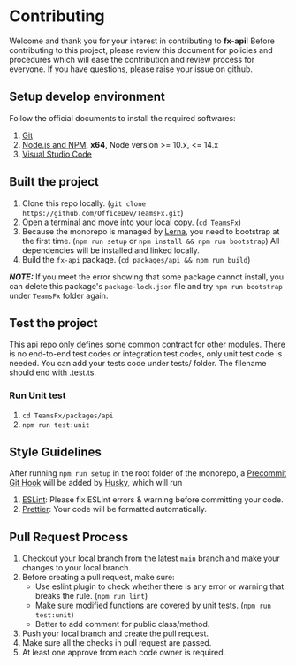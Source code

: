# Contributing

Welcome and thank you for your interest in contributing to **fx-api**! Before contributing to this project, please review this document for policies and procedures which will ease the contribution and review process for everyone. If you have questions, please raise your issue on github.

## Setup develop environment

Follow the official documents to install the required softwares:
1. [Git](https://git-scm.com/)
2. [Node.js and NPM](https://nodejs.org/), **x64**, Node version >= 10.x, <= 14.x
3. [Visual Studio Code](https://code.visualstudio.com/)

## Built the project

1. Clone this repo locally. (`git clone https://github.com/OfficeDev/TeamsFx.git`)
2. Open a terminal and move into your local copy. (`cd TeamsFx`)
3. Because the monorepo is managed by [Lerna](https://github.com/lerna/lerna), you need to bootstrap at the first time. (`npm run setup` or `npm install && npm run bootstrap`) All dependencies will be installed and linked locally.
4. Build the `fx-api` package. (`cd packages/api && npm run build`)

**_NOTE:_** If you meet the error showing that some package cannot install, you can delete this package's `package-lock.json` file and try `npm run bootstrap` under `TeamsFx` folder again.

## Test the project

This api repo only defines some common contract for other modules. There is no end-to-end test codes or integration test codes, only unit test code is needed.
You can add your tests code under tests/ folder. The filename should end with .test.ts.

### Run Unit test

1. `cd TeamsFx/packages/api`
2. `npm run test:unit`

## Style Guidelines

After running `npm run setup` in the root folder of the monorepo, a [Precommit Git Hook](https://git-scm.com/book/en/v2/Customizing-Git-Git-Hooks) will be added by [Husky](https://github.com/typicode/husky), which will run

1. [ESLint](https://github.com/eslint/eslint): Please fix ESLint errors & warning before committing your code.
2. [Prettier](https://github.com/prettier/prettier): Your code will be formatted automatically.

## Pull Request Process

1. Checkout your local branch from the latest `main` branch and make your changes to your local branch.
2. Before creating a pull request, make sure:
    - Use eslint plugin to check whether there is any error or warning that breaks the rule. (`npm run lint`)
    - Make sure modified functions are covered by unit tests. (`npm run test:unit`)
    - Better to add comment for public class/method.
3. Push your local branch and create the pull request.
4. Make sure all the checks in pull request are passed.
5. At least one approve from each code owner is required.
